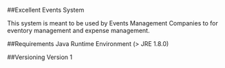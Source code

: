 ##Excellent Events System

This system is meant to be used by Events Management Companies to for eventory management and expense management.

##Requirements 
Java Runtime Environment (> JRE 1.8.0)

##Versioning
Version 1


